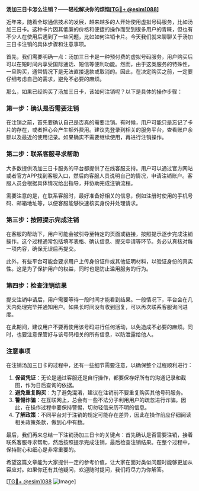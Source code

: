 **汤加三日卡怎么注销？——轻松解决你的烦恼[[TG💪+ @esim1088](https://t.me/s/esim1088)]**

近年来，随着全球通信技术的发展，越来越多的人开始使用虚拟号码服务，比如汤加三日卡。这种卡片因其低廉的价格和便捷的操作而受到很多用户的青睐，但也有不少人在使用后遇到了一些问题，比如如何注销卡片。今天我们就来聊聊关于汤加三日卡注销的具体步骤和注意事项。

首先，我们需要明确一点：汤加三日卡是一种预付费的虚拟号码服务，用户购买后可以在短时间内享受国际通话、短信等便利功能。然而，由于这类服务的特殊性，一旦购买，通常情况下是无法直接退款或取消的。因此，在决定购买之前，一定要仔细考虑自己的需求，避免不必要的麻烦。

那么，如果已经购买了汤加三日卡，该如何注销呢？以下是具体的操作步骤：

### 第一步：确认是否需要注销

在注销之前，首先要确认自己是否真的需要注销。有时候，用户可能只是忘记了卡片的存在，或者担心会产生额外费用。建议先登录到相关的服务平台，查看账户余额以及最近的使用记录。如果确实不需要继续使用，再进行注销操作。

### 第二步：联系客服寻求帮助

大多数提供汤加三日卡服务的平台都提供了在线客服支持。用户可以通过官方网站或者官方APP找到客服入口，然后向客服人员说明自己的情况，申请注销账户。客服人员会根据具体情况给出指导，并协助完成注销流程。

需要注意的是，在联系客服时，最好准备好相关的信息，例如注册时使用的手机号码、邮箱地址等，以便客服能够快速核实身份并处理请求。

### 第三步：按照提示完成注销

在客服的帮助下，用户可能会被引导至特定的页面或链接，按照提示逐步完成注销操作。这个过程通常包括填写表格、确认信息、提交申请等环节。务必认真核对每一项内容，确保无误后再提交。

此外，有些平台可能会要求用户上传身份证件或其他证明材料，以验证身份的真实性。这是为了保护用户的权益，同时也是防止滥用服务的行为。

### 第四步：检查注销结果

提交注销申请后，用户需要等待一段时间才能看到结果。一般情况下，平台会在几天内处理完毕并通知用户。如果长时间没有收到回复，可以再次联系客服询问进度。

在此期间，建议用户不要再使用该号码进行任何活动，以免造成不必要的麻烦。同时，也要注意保管好与该号码相关的所有信息，以防泄露给他人。

### 注意事项

在注销汤加三日卡的过程中，还有一些细节需要注意，以确保整个过程顺利进行：

1. **保留凭证**：无论是通过客服还是自行操作，都要保存好所有的沟通记录和截图，作为日后查询的依据。
2. **避免重复购买**：为了避免混淆，建议在注销前不要重复购买其他号码服务。
3. **警惕诈骗**：在互联网上，总会有一些不法分子利用用户的疏忽进行诈骗。因此，在操作过程中要保持警惕，切勿轻信来历不明的信息。
4. **了解政策**：不同平台对于注销的规定可能存在差异，因此在操作前应仔细阅读相关政策条款，做到心中有数。

最后，我们再来总结一下注销汤加三日卡的关键点：首先确认是否需要注销，接着联系客服寻求帮助，然后按照提示完成注销，最后检查注销结果。在整个过程中，保持耐心和细心是非常重要的。

希望这篇文章能为大家提供一定的参考价值，让大家在面对类似问题时能够更加从容应对。如果你还有其他疑问，欢迎随时提问，我们将尽力为你解答。

[[TG💪+ @esim1088](https://t.me/s/esim1088) ![Image](https://i.postimg.cc/4NQfJmqS/Snipaste-2025-05-13-00-14-12.png)]